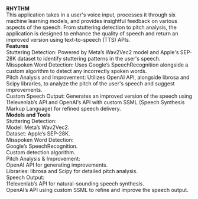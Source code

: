 <b>RHYTHM</b> <br>
This application takes in a user's voice input, processes it through six machine learning models, and provides insightful feedback on various aspects of the speech. From stuttering detection to pitch analysis, the application is designed to enhance the quality of speech and return an improved version using text-to-speech (TTS) APIs.
<br>
<b>Features</b> <br>
  Stuttering Detection: Powered by Meta’s Wav2Vec2 model and Apple's SEP-28K dataset to identify stuttering patterns in the user's speech. <br>
  Misspoken Word Detection: Uses Google’s SpeechRecognition alongside a custom algorithm to detect any incorrectly spoken words. <br>
  Pitch Analysis and Improvement: Utilizes OpenAI API, alongside librosa and Scipy libraries, to analyze the pitch of the user's speech and suggest improvements. <br>
  Custom Speech Output: Generates an improved version of the speech using 11elevenlab’s API and OpenAI’s API with custom SSML (Speech Synthesis Markup Language) for refined speech delivery. <br>
<b>Models and Tools</b> <br>
  Stuttering Detection:<br> 
    Model: Meta’s Wav2Vec2.<br>
    Dataset: Apple’s SEP-28K.<br>
  Misspoken Word Detection:<br>
    Google’s SpeechRecognition.<br>
    Custom detection algorithm.<br>
  Pitch Analysis & Improvement:<br>
    OpenAI API for generating improvements.<br>
Libraries: librosa and Scipy for detailed pitch analysis. <br>
Speech Output: <br>
  11elevenlab’s API for natural-sounding speech synthesis. <br>
  OpenAI’s API using custom SSML to refine and improve the speech output. <br>
